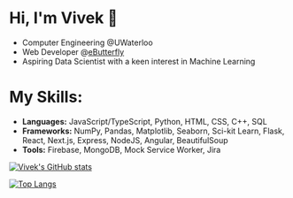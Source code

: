 # Hi, I'm Vivek 👋

* Computer Engineering @UWaterloo
* Web Developer @[eButterfly](https://www.e-butterfly.org/ebapp/en)
* Aspiring Data Scientist with a keen interest in Machine Learning

# My Skills:
* **Languages:** JavaScript/TypeScript, Python, HTML, CSS, C++, SQL
* **Frameworks:** NumPy, Pandas, Matplotlib, Seaborn, Sci-kit Learn, Flask, React, Next.js, Express, NodeJS, Angular, BeautifulSoup
* **Tools:** Firebase, MongoDB, Mock Service Worker, Jira

[![Vivek's GitHub stats](https://github-readme-stats.vercel.app/api?username=valamuri2020&theme=tokyonight)](https://github.com/anuraghazra/github-readme-stats)

[![Top Langs](https://github-readme-stats.vercel.app/api/top-langs?username=valamuri2020&theme=tokyonight)](https://github.com/anuraghazra/github-readme-stats)


